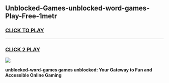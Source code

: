 
## Unblocked-Games-unblocked-word-games-Play-Free-1metr
<h3>
<a href="https://premium76.site?title=unblocked-word-games&ref=18A1">CLICK TO PLAY</a></h3>
<hr>

<h3>
<a href="https://premium76.site?title=unblocked-word-games&ref=18A1">CLICK 2 PLAY</a>
  
</h3>

<a href="https://premium76.site?title=unblocked-word-games&ref=18A1"><img src="https://clearcache.store/games.png"></a>


**unblocked-word-games games unblocked: Your Gateway to Fun and Accessible Online Gaming**
